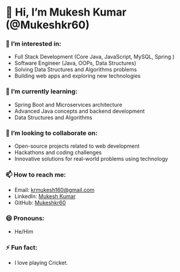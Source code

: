 

# 👋 Hi, I’m Mukesh Kumar (@Mukeshkr60)

### 👀 I’m interested in:
- Full Stack Development (Core Java, JavaScript, MySQL, Spring  )
- Software Engineer (Java, OOPs, Data Structures)
- Solving Data Structures and Algorithms problems
- Building web apps and exploring new technologies


### 🌱 I’m currently learning:
- Spring Boot and Microservices architecture
- Advanced Java concepts and backend development
- Data Structures and Algorithms

### 💞️ I’m looking to collaborate on:
- Open-source projects related to web development
- Hackathons and coding challenges
- Innovative solutions for real-world problems using technology

### 📫 How to reach me:
- Email: [krmukesh160@gmail.com](mailto:krmukesh160@gmail.com)
- LinkedIn: [Mukesh Kumar](https://www.linkedin.com/in/mukesh-kumar60/)
- GitHub: [Mukeshkr60](https://github.com/Mukeshkr60)

### 😄 Pronouns:
- He/Him

### ⚡ Fun fact:
- I love playing Cricket.


<!---
Mukeshkr60/Mukeshkr60 is a ✨ special ✨ repository because its `README.md` (this file) appears on your GitHub profile.
You can click the Preview link to take a look at your changes.
--->
